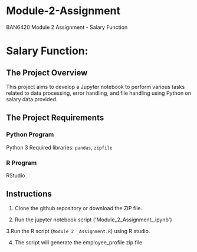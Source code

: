 # Module-2-Assignment
BAN6420 Module 2 Assignment - Salary Function
# Salary Function:

## The Project Overview

This project aims to develop a Jupyter notebook to  perform various tasks related to data processing, error handling, and file handling using Python on salary data provided.

## The Project Requirements

### Python Program
 Python 3
 Required libraries: `pandas`, `zipfile`

### R Program
 RStudio

## Instructions

1. Clone the github repository or download the ZIP file.

2. Run the jupyter notebook script ('Module_2_Assignment_.ipynb')

3.Run the R script (`Module 2 _Assignment.R`) using R studio.

4. The script will generate the employee_profile zip file
